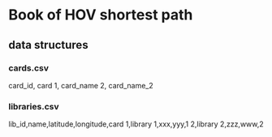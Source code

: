 # Book of HOV shortest path

## data structures

### cards.csv
card_id, card
1, card_name
2, card_name_2

### libraries.csv
lib_id,name,latitude,longitude,card
1,library 1,xxx,yyy,1
2,library 2,zzz,www,2
